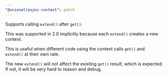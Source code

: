 ```yaml
---
"@unional/async-context": patch
---
```


Supports calling `extend()` after `get()`.

This was supported in 2.0 implicitly because each `extend()` creates a new context.

This is useful when different code using the context calls `get()` and `extend()` at their own rate.

The new `extend()` will not affect the existing `get()` result, which is expected.
If not, it will be very hard to reason and debug.
